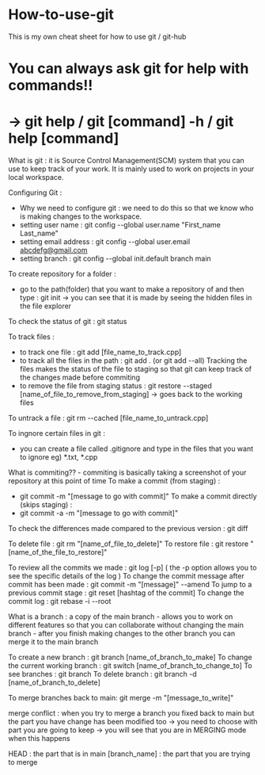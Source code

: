 # How-to-use-git
This is my own cheat sheet for how to use git / git-hub
# You can always ask git for help with commands!! 
#        -> git help / git [command] -h / git help [command]

What is git : it is Source Control Management(SCM) system that you can use to keep track of your work. It is mainly used to work on projects in your local workspace.

Configuring Git :
 - Why we need to configure git : we need to do this so that we know who is making changes to the workspace.
- setting user name :         git config --global user.name "First_name Last_name"
- setting email address :     git config --global user.email abcdefg@gmail.com
- setting branch :            git config --global init.default branch main

To create repository for a folder :
- go to the path(folder) that you want to make a repository of and then type  :     git init
-> you can see that it is made by seeing the hidden files in the file explorer

To check the status of git : git status

To track files : 
 - to track one file :                       git add [file_name_to_track.cpp]
 - to track all the files in the path :      git add . (or git add --all)
Tracking the files makes the status of the file to staging so that git can keep track of the changes made before commiting
 - to remove the file from staging status :  git restore --staged [name_of_file_to_remove_from_staging] -> goes back to the working files

To untrack a file : git rm --cached [file_name_to_untrack.cpp]

To ingnore certain files in git :
- you can create a file called .gitignore and type in the files that you want to ignore
eg) *.txt, *.cpp

What is commiting?? - commiting is basically taking a screenshot of your repository at this point of time
To make a commit (from staging) : 
 - git commit -m "[message to go with commit]"
To make a commit directly (skips staging) :
  - git commit -a -m "[message to go with commit]"
 
To check the differences made compared to the previous version : git diff
 
To delete file : git rm "[name_of_file_to_delete]"
To restore file : git restore "[name_of_the_file_to_restore]"
 
To review all the commits we made :                         git log [-p] ( the -p option allows you to see the specific details of the log )
To change the commit message after commit has been made :   git commit -m "[message]" --amend
To jump to a previous commit stage :                        git reset [hashtag of the commit]
To change the commit log :                                  git rebase -i --root
 
What is a branch : a copy of the main branch - allows you to work on different features so that you can collaborate without changing the main branch - after you finish making changes to the other branch you can merge it to the main branch

To create a new branch :                  git branch [name_of_branch_to_make]
To change the current working branch :    git switch [name_of_branch_to_change_to]
To see branches :                         git branch
To delete branch :                        git branch -d [name_of_branch_to_delete]

To merge branches back to main: git merge -m "[message_to_write]"

merge conflict : when you try to merge a branch you fixed back to main but the part you have change has been modified too
-> you need to choose with part you are going to keep
-> you will see that you are in MERGING mode when this happens

HEAD : the part that is in main
[branch_name] : the part that you are trying to merge

